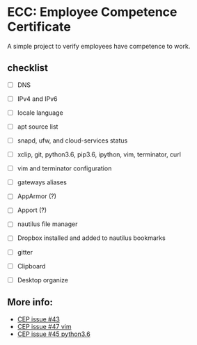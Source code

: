 # ECC: Employee Competence Certificate

A simple project to verify employees have competence to work.

## checklist

- [ ] DNS
- [ ] IPv4 and IPv6
- [ ] locale language
- [ ] apt source list
- [ ] snapd, ufw, and cloud-services status
- [ ] xclip, git, python3.6, pip3.6, ipython, vim, terminator, curl
- [ ] vim and terminator configuration
- [ ] gateways aliases
- [ ] AppArmor (?)
- [ ] Apport (?)
- [ ] nautilus file manager
- [ ] Dropbox installed and added to nautilus bookmarks
- [ ] gitter
- [ ] Clipboard
- [ ] Desktop organize


## More info:

* [CEP issue #43](https://github.com/Carrene/CEP/issues/43)
* [CEP issue #47 vim](https://github.com/Carrene/CEP/issues/47)
* [CEP issue #45 python3.6](https://github.com/Carrene/CEP/issues/45)
 
